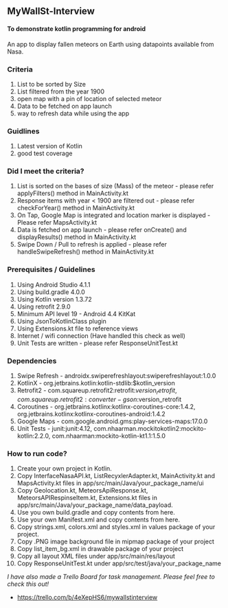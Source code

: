 ## MyWallSt-Interview
#### To demonstrate kotlin programming for android ####

An app to display fallen meteors on Earth using datapoints available from Nasa.

### Criteria
1. List to be sorted by Size
2. List filtered from the year 1900
3. open map with a pin of location of selected meteor
4. Data to be fetched on app launch
5. way to refresh data while using the app

### Guidlines
1. Latest version of Kotlin
2. good test coverage

### Did I meet the criteria? 
1. List is sorted on the bases of size (Mass) of the meteor - please refer applyFilters() method in MainActivity.kt
2. Response items with year < 1900 are filtered out - please refer checkForYear() method in MainActivity.kt
3. On Tap, Google Map is integrated and location marker is displayed - Please refer MapsActivity.kt
4. Data is fetched on app launch - please refer onCreate() and displayResults() method in MainActivity.kt 
5. Swipe Down / Pull to refresh is applied - please refer handleSwipeRefresh() method in MainActivity.kt

### Prerequisites / Guidelines
1. Using Android Studio 4.1.1
2. Using build.gradle 4.0.0
3. Using Kotlin version 1.3.72
4. Using retrofit 2.9.0 
5. Minimum API level 19 - Android 4.4 KitKat
6. Using JsonToKotlinClass plugin
7. Using Extensions.kt file to reference views
8. Internet / wifi connection (Have handled this check as well)
9. Unit Tests are written - please refer ResponseUnitTest.kt

### Dependencies
1. Swipe Refresh - androidx.swiperefreshlayout:swiperefreshlayout:1.0.0
2. KotlinX - org.jetbrains.kotlin:kotlin-stdlib:$kotlin_version
3. Retrofit2 - com.squareup.retrofit2:retrofit:$version_retrofit, com.squareup.retrofit2:converter-gson:$version_retrofit
4. Coroutines - org.jetbrains.kotlinx:kotlinx-coroutines-core:1.4.2, org.jetbrains.kotlinx:kotlinx-coroutines-android:1.4.2 
5. Google Maps - com.google.android.gms:play-services-maps:17.0.0
6. Unit Tests - junit:junit:4.12, com.nhaarman.mockitokotlin2:mockito-kotlin:2.2.0, com.nhaarman:mockito-kotlin-kt1.1:1.5.0

### How to run code?
01. Create your own project in Kotlin.
02. Copy InterfaceNasaAPI.kt, ListRecyxlerAdapter.kt, MainActivity.kt and MapsActivity.kt 
files in app/src/main/Java/your_package_name/ui
03. Copy Geolocation.kt, MeteorsApiResponse.kt, MeteorsAPIRespinseItem.kt, Extensions.kt 
files in app/src/main/Java/your_package_name/data_payload.
04. Use you own build.gradle and copy contents from here.
05. Use your own Manifest.xml and copy contents from here.
06. Copy strings.xml, colors.xml and styles.xml in values package of your project.
07. Copy .PNG image background file in mipmap package of your project
08. Copy list_item_bg.xml in drawable package of your project
09. Copy all layout XML files under app/src/main/res/layout
10. Copy ResponseUnitTest.kt under app/src/test/java/your_package_name

*I have also made a Trello Board for task management. Please feel free to check this out!*
 - https://trello.com/b/4eXepHS6/mywallstinterview
